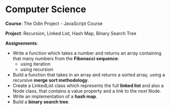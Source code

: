 # Computer Science

**Course**: The Odin Project - JavaScript Course


**Project**: Recursion, Linked List, Hash Map, Binary Search Tree



**Assignements**:
- Write a function which takes a number and returns an array containing that many numbers from the **Fibonacci sequence**:
  - using iteration
  - using recursion
- Build a function that takes in an array and returns a sorted array, using a recursive **merge sort methodology**.
- Create a LinkedList class which represents the full **linked list** and also a Node class, that contains a value property and a link to the next Node.
- Write an implementation of a **hash map**.
- Build a **binary search tree**.
